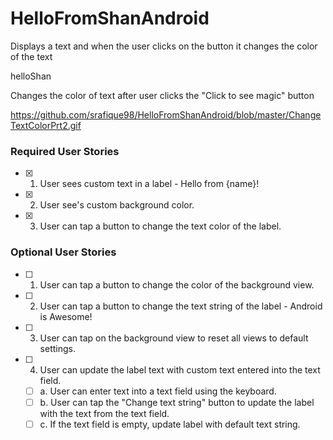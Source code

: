 # HelloFromShanAndroid
Displays a text and when the user clicks on the button it changes the color of the text

helloShan

Changes the color of text after user clicks the "Click to see magic" button

https://github.com/srafique98/HelloFromShanAndroid/blob/master/ChangeTextColorPrt2.gif



### Required User Stories
- [x] 1. User sees custom text in a label - Hello from {name}!
- [x] 2. User see's custom background color.
- [x] 3. User can tap a button to change the text color of the label.

### Optional User Stories
- [ ] 1. User can tap a button to change the color of the background view.  
- [ ] 2. User can tap a button to change the text string of the label - Android is Awesome!  
- [ ] 3. User can tap on the background view to reset all views to default settings.  
- [ ] 4. User can update the label text with custom text entered into the text field.  
   - [ ] a. User can enter text into a text field using the keyboard.  
   - [ ] b. User can tap the "Change text string" button to update the label with the text from the text field.  
   - [ ] c. If the text field is empty, update label with default text string. 
